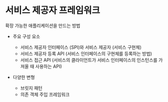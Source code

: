 # 서비스 제공자 프레임워크 
확장 가능한 애플리케이션을 만드는 방법 

- 주요 구성 요소 
  - 서비스 제공자 인터페이스 (SPI)와 서비스 제공자 (서비스 구현체)
  - 서비스 제공자 등록 API (서비스 인터페이스의 구현체를 등록하는 방법)
  - 서비스 접근 API (서비스의 클라이언트가 서비스 인터페이스의 인스턴스를 가져올 때 사용하는 API)

- 다양한 변형 
  - 브릿지 패턴 
  - 의존 객체 주입 프레임워크 